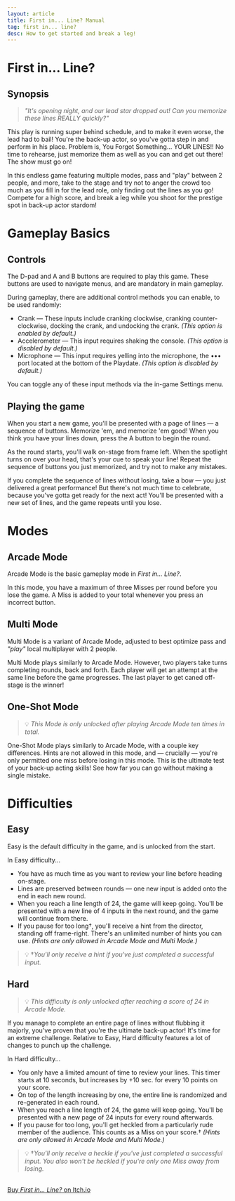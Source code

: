 ```yaml
---
layout: article
title: First in... Line? Manual
tag: first in... line?
desc: How to get started and break a leg!
---
```

# First in... Line?

## Synopsis

> *"It's opening night, and our lead star dropped out! Can you memorize these lines REALLY quickly?"*

This play is running super behind schedule, and to make it even worse, the lead had to bail! You're the back-up actor, so you've gotta step in and perform in his place. Problem is, You Forgot Something... YOUR LINES!! No time to rehearse, just memorize them as well as you can and get out there! The show must go on!

In this endless game featuring multiple modes, pass and "play" between 2 people, and more, take to the stage and try not to anger the crowd too much as you fill in for the lead role, only finding out the lines as you go! Compete for a high score, and break a leg while you shoot for the prestige spot in back-up actor stardom!

# Gameplay Basics

## Controls

The D-pad and A and B buttons are required to play this game. These buttons are used to navigate menus, and are mandatory in main gameplay.

During gameplay, there are additional control methods you can enable, to be used randomly:
- Crank — These inputs include cranking clockwise, cranking counter-clockwise, docking the crank, and undocking the crank. *(This option is enabled by default.)*
- Accelerometer — This input requires shaking the console. *(This option is disabled by default.)*
- Microphone — This input requires yelling into the microphone, the ••• port located at the bottom of the Playdate. *(This option is disabled by default.)*

You can toggle any of these input methods via the in-game Settings menu.

## Playing the game

When you start a new game, you'll be presented with a page of lines — a sequence of buttons. Memorize 'em, and memorize 'em good! When you think you have your lines down, press the A button to begin the round.

As the round starts, you'll walk on-stage from frame left. When the spotlight turns on over your head, that's your cue to speak your line! Repeat the sequence of buttons you just memorized, and try not to make any mistakes.

If you complete the sequence of lines without losing, take a bow — you just delivered a great performance! But there's not much time to celebrate, because you've gotta get ready for the next act! You'll be presented with a new set of lines, and the game repeats until you lose.

# Modes

## Arcade Mode

Arcade Mode is the basic gameplay mode in *First in... Line?*.

In this mode, you have a maximum of three Misses per round before you lose the game. A Miss is added to your total whenever you press an incorrect button.

## Multi Mode

Multi Mode is a variant of Arcade Mode, adjusted to best optimize pass and *"play"* local multiplayer with 2 people.

Multi Mode plays similarly to Arcade Mode. However, two players take turns completing rounds, back and forth. Each player will get an attempt at the same line before the game progresses. The last player to get caned off-stage is the winner!

<!--\> ⚠️ *Scores are not saved or submitted to on-line leaderboards in Multi Mode.*-->

## One-Shot Mode

> 💡 *This Mode is only unlocked after playing Arcade Mode ten times in total.*

One-Shot Mode plays similarly to Arcade Mode, with a couple key differences. Hints are not allowed in this mode, and — crucially — you're only permitted one miss before losing in this mode. This is the ultimate test of your back-up acting skills! See how far you can go without making a single mistake.

# Difficulties

## Easy

Easy is the default difficulty in the game, and is unlocked from the start.

In Easy difficulty...

- You have as much time as you want to review your line before heading on-stage.
- Lines are preserved between rounds — one new input is added onto the end in each new round.
- When you reach a line length of 24, the game will keep going. You'll be presented with a new line of 4 inputs in the next round, and the game will continue from there.
- If you pause for too long†, you'll receive a hint from the director, standing off frame-right. There's an unlimited number of hints you can use. *(Hints are only allowed in Arcade Mode and Multi Mode.)*

> 💡 †*You'll only receive a hint if you've just completed a successful input.*

## Hard

> 💡 *This difficulty is only unlocked after reaching a score of 24 in Arcade Mode.*

If you manage to complete an entire page of lines without flubbing it majorly, you've proven that you're the ultimate back-up actor! It's time for an extreme challenge. Relative to Easy, Hard difficulty features a lot of changes to punch up the challenge.

In Hard difficulty...

- You only have a limited amount of time to review your lines. This timer starts at 10 seconds, but increases by +10 sec. for every 10 points on your score.
- On top of the length increasing by one, the entire line is randomized and re-generated in each round.
- When you reach a line length of 24, the game will keep going. You'll be presented with a new page of 24 inputs for every round afterwards.
- If you pause for too long, you'll get heckled from a particularly rude member of the audience. This counts as a Miss on your score.† *(Hints are only allowed in Arcade Mode and Multi Mode.)*

> 💡 †*You'll only receive a heckle if you've just completed a successful input. You also won't be heckled if you're only one Miss away from losing.*

<!--\# On-line Capability

## About on-line play

This game connects to Playdate's on-line leaderboard API, to enable sending and receiving of high scores among players across the globe. To use on-line functionality in this game, make sure your Playdate has an active Wireless connection.

## Submitting your scores

To submit a new score to the global leaderboard, simply complete a game. When you reach the 'Game Over' screen, your score will be submitted to the proper leaderboard automatically.

> 💡 *For a score to be eligible for submission, it must be a higher score than one you've achieved before.*

> ⚠️ *Scores are not saved or submitted to on-line leaderboards in Multi Mode.*

## Viewing global scores

You can view global scores using two primary methods:

1. Visit the *First in... Line?* game page on Catalog, at [play.date/games/first-in-line](https://play.date/games/first-in-line/). From here, you can view all available scores in the Scoreboards section. You can see top 10 scores in every available board.

2. Enter the 'High Scores' menu within the game, accessible from the Title screen. When in this screen, you can use the A button to toggle difficulty, and the left and right buttons on the D-pad to switch the Mode. *(On device, you can only view leaderboards for modes and difficulties you've already unlocked.)* From here, you can see the top 10 scores for the currently-highlighted board, as well as your own score and ranking (if available).-->

<br>
<a href="https://stuffbyrae.itch.io/first-in-line" class="button">Buy <i>First in... Line?</i> on Itch.io</a>